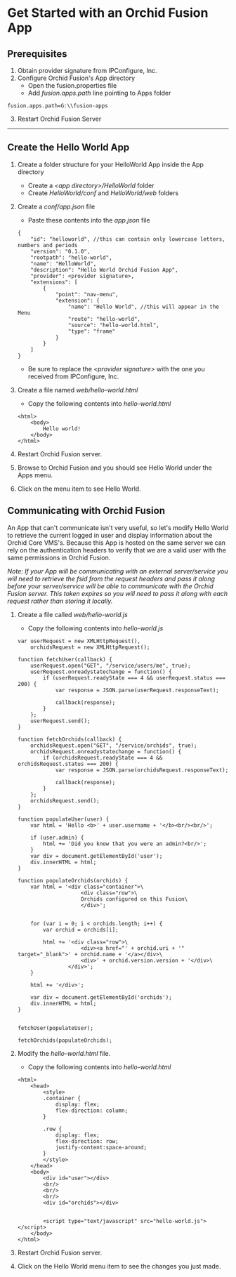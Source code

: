 # Get Started with an Orchid Fusion App

## Prerequisites
1. Obtain provider signature from IPConfigure, Inc.
2. Configure Orchid Fusion's App directory
    * Open the fusion.properties file
    * Add *fusion.apps.path* line pointing to Apps folder
        
```
fusion.apps.path=G:\\fusion-apps
```
3. Restart Orchid Fusion Server

---

## Create the Hello World App
1.  Create a folder structure for your HelloWorld App inside the App directory
    * Create a *\<app directory>/HelloWorld* folder
    * Create *HelloWorld/conf* and *HelloWorld/web* folders
2.  Create a *conf/app.json* file
    * Paste these contents into the *app.json* file
    ```
    {
        "id": "helloworld", //this can contain only lowercase letters, numbers and periods
        "version": "0.1.0",
        "rootpath": "hello-world",
        "name": "HelloWorld",
        "description": "Hello World Orchid Fusion App",
        "provider": <provider signature>,
        "extensions": [
            {
                "point": "nav-menu",
                "extension": {
                    "name": "Hello World", //this will appear in the Menu
                    "route": "hello-world",
                    "source": "hello-world.html",
                    "type": "frame"
                }
            }
        ]
    }
    ```
    * Be sure to replace the *\<provider signature>* with the one you received from IPConfigure, Inc.

3.  Create a file named *web/hello-world.html* 
    * Copy the following contents into *hello-world.html*
    ```
    <html>
        <body>
            Hello world!
        </body>
    </html>
    ```
4.  Restart Orchid Fusion server.

5.  Browse to Orchid Fusion and you should see Hello World under the Apps menu.

6.  Click on the menu item to see Hello World.


## Communicating with Orchid Fusion

An App that can't communicate isn't very useful, so let's modify Hello World to retrieve the current logged in user and display information about the Orchid Core VMS's. Because this App is hosted on the same server we can rely on the authentication headers to verify that we are a valid user with the same permissions in Orchid Fusion. 

*Note: If your App will be communicating with an external server/service you will need to retrieve the fsid from the request headers and pass it along before your server/service will be able to communicate with the Orchid Fusion server. This token expires so you will need to pass it along with each request rather than storing it locally.*

1.  Create a file called *web/hello-world.js*

    * Copy the following contents into *hello-world.js*
    ```
    var userRequest = new XMLHttpRequest(),
        orchidsRequest = new XMLHttpRequest();

    function fetchUser(callback) {
        userRequest.open("GET", "/service/users/me", true);
        userRequest.onreadystatechange = function() {
            if (userRequest.readyState === 4 && userRequest.status === 200) {
                var response = JSON.parse(userRequest.responseText);

                callback(response);
            }
        };
        userRequest.send();
    }

    function fetchOrchids(callback) {
        orchidsRequest.open("GET", "/service/orchids", true);
        orchidsRequest.onreadystatechange = function() {
            if (orchidsRequest.readyState === 4 && orchidsRequest.status === 200) {
                var response = JSON.parse(orchidsRequest.responseText);

                callback(response);
            }
        };
        orchidsRequest.send();
    }

    function populateUser(user) {
        var html = 'Hello <b>' + user.username + '</b><br/><br/>';

        if (user.admin) {
            html += 'Did you know that you were an admin?<br/>';
        }
        var div = document.getElementById('user');
        div.innerHTML = html;
    }

    function populateOrchids(orchids) {
        var html = '<div class="container">\
                        <div class="row">\
                        Orchids configured on this Fusion\
                        </div>';
        
        
        for (var i = 0; i < orchids.length; i++) {
            var orchid = orchids[i];

            html += '<div class="row">\
                        <div><a href="' + orchid.uri + '" target="_blank">' + orchid.name + '</a></div>\
                        <div>' + orchid.version.version + '</div>\
                    </div>';
        }

        html += '</div>';

        var div = document.getElementById('orchids');
        div.innerHTML = html;
    }


    fetchUser(populateUser);

    fetchOrchids(populateOrchids);
    ```
2. Modify the *hello-world.html* file.

    * Copy the following contents into *hello-world.html*
    ```
    <html>
        <head>
            <style>
            .container {
                display: flex;
                flex-direction: column;
            }

            .row {
                display: flex;
                flex-direction: row;
                justify-content:space-around;
            }
            </style>
        </head>
        <body>
            <div id="user"></div>
            <br/>
            <br/>
            <br/>
            <div id="orchids"></div>


            <script type="text/javascript" src="hello-world.js"></script>
        </body>
    </html>
    ```
3.  Restart Orchid Fusion server.

4.  Click on the Hello World menu item to see the changes you just made.
